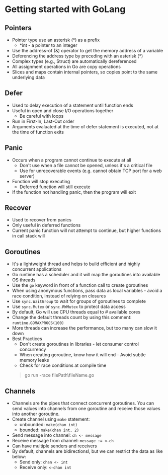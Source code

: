 # Getting started with GoLang

## Pointers

* Pointer type use an asterisk (*) as a prefix
  * *int - a pointer to an integer
* Use the address-of (&) operator to get the memory address of a variable
* Deferencing the address type by preceding with an asterisk (*)
* Complex types (e.g., Struct) are automatically dereferenced  
* All assignment operations in Go are copy operations
* Slices and maps contain internal pointers, so copies point to the same underlying data

## Defer

* Used to delay execution of a statement until function ends
* Useful in open and close I/O operations together
  * Be careful with loops
* Run in First-In, Last-Out order
* Arguments evaluated at the time of defer statement is executed, not at the time of function exits

## Panic

* Occurs when a program cannot continue to execute at all
  * Don't use when a file cannot be opened, unless it's a critical file
  * Use for unrecoverable events (e.g. cannot obtain TCP port for a web server)
* Function will stop executing
  * Deferred function will still execute
* If the function not handling panic, then the program will exit

## Recover

* Used to recover from panics
* Only useful in deferred  functions
* Current panic function will not attempt to continue, but higher functions in call stack will

## Goroutines

* It's a lightweight thread and helps to build efficient and highly concurrent applications
* Go runtime has a scheduler and it will map the goroutines into available OS threads
* Use the `go` keyword in front of a function call to create goroutines
* When using anonymous functions, pass data as local variables - avoid a race condition, instead of relying on closures
* Use `sync.WaitGroup` to wait for groups of goroutines to complete
* Use `sync.Mutex` or `sync.RWMutex` to protect data access
* By default, Go will use CPU threads equal to # available cores
* Change the default threads count by using this comment: `runtime.GOMAXPROCS(100)`
* More threads can increase the performance, but too many can slow it down
* Best Practices
  * Don't create goroutines in libraries - let consumer control concurrency
  * When creating goroutine, know how it will end - Avoid subtle memory leaks
  * Check for race conditions at compile time
  > go run -race filePath\fileName.go

## Channels

* Channels are the pipes that connect concurrent goroutines. You can send values into channels from one goroutine and receive those values into another goroutine.
* Create channel using `make` statement:
  * unbounded: `make(chan int)`
  * bounded: `make(chan int, 2)`
* Send message into channel: `ch <- message`
* Receive message from channel: `message := <-ch`
* Can have multiple senders and receivers
* By default, channels are bidirectionsl, but we can restrict the data as like below:
  * Send only: `chan <- int`
  * Receive only: `<-chan int`